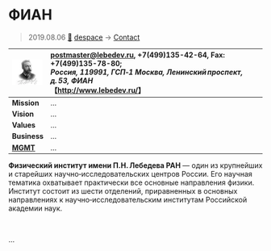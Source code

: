 # ФИАН
> 2019.08.06 [🚀](../../index/index.md) [despace](../index.md) → [Contact](../contact.md)

|[![](../f/contact/f/fian_logo1_thumb.webp)](../f/contact/f/fian_logo1.png)|<postmaster@lebedev.ru>, +7(499)135-42-64, Fax: +7(499)135-78-80;<br> *Россия, 119991, ГСП‑1 Москва, Ленинский проспект, д. 53, ФИАН*<br> 【<http://www.lebedev.ru/>】|
|:--|:--|
|**Mission**|…|
|**Vision**|…|
|**Values**|…|
|**Business**|…|
|**[MGMT](../mgmt.md)**|…|

**Физический институт имени П.Н. Лебедева РАН** — один из крупнейших и старейших научно‑исследовательских центров России. Его научная тематика охватывает практически все основные направления физики. Институт состоит из шести отделений, приравненных в основных направлениях к научно‑исследовательским институтам Российской академии наук.


<p style="page-break-after:always"> </p>

…
